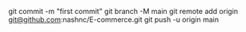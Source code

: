 git commit -m "first commit"
git branch -M main
git remote add origin git@github.com:nashnc/E-commerce.git
git push -u origin main